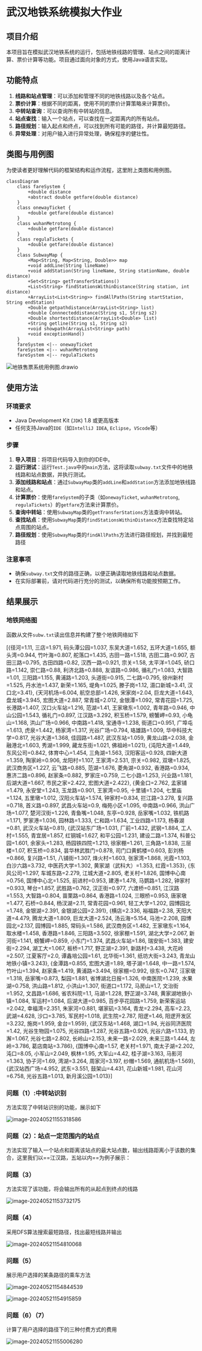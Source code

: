 # 武汉地铁系统模拟大作业
## 项目介绍

本项目旨在模拟武汉地铁系统的运行，包括地铁线路的管理、站点之间的距离计算、票价计算等功能。项目通过面向对象的方式，使用Java语言实现。

## 功能特点

1. **线路和站点管理**：可以添加和管理不同的地铁线路以及各个站点。
2. **票价计算**：根据不同的距离，使用不同的票价计算策略来计算票价。
3. **中转站查询**：可以查询所有中转站的信息。
4. **站点查找**：输入一个站点，可以查找在一定距离内的所有站点。
5. **路径规划**：输入起点和终点，可以找到所有可能的路径，并计算最短路径。
6. **异常处理**：对用户输入进行异常处理，确保程序的健壮性。

## 类图与用例图

为使读者更好理解代码的框架结构和运作流程，这里附上类图和用例图。

```mermaid
classDiagram
    class fareSystem {
        +double distance
        +abstract double getfare(double distance)
    }
    class onewayTicket {
        +double getfare(double distance)
    }
    class wuhanMetrotong {
        +double getfare(double distance)
    }
    class regulaTickets {
        +double getfare(double distance)
    }
    class SubwayMap {
        +Map<String, Map<String, Double>> map
        +void addLine(String lineName)
        +void addStation(String lineName, String stationName, double distance)
        +Set<String> getTransferStations()
        +List<String> findStationsWithinDistance(String station, int distance)
        +ArrayList<List<String>> findAllPaths(String startStation, String endStation)
        +Double getpathdistance(ArrayList<String> list)
        +double Connnecteddistance(String s1, String s2)
        +Double shortestdistance(ArrayList<Double> list)
        +String getline(String s1, String s2)
        +void showpath(ArrayList<String> path)
        +void exceptionHand()
    }
    fareSystem <|-- onewayTicket
    fareSystem <|-- wuhanMetrotong
    fareSystem <|-- regulaTickets
```



![地铁售票系统用例图.drawio](C:\Users\Lenovo\Desktop\地铁售票系统用例图.drawio.png)

## 使用方法

### 环境要求

- Java Development Kit (`JDK`) 1.8 或更高版本
- 任何支持Java的`IDE`（如`IntelliJ IDEA`, `Eclipse`，`VScode`等）

### 步骤

1. **导入项目**：将项目代码导入到你的IDE中。
2. **运行测试**：运行`Test.java`中的`main`方法，这将读取`subway.txt`文件中的地铁线路和站点数据，并执行测试。
3. **添加线路和站点**：通过`SubwayMap`类的`addLine`和`addStation`方法添加地铁线路和站点。
4. **计算票价**：使用`fareSystem`的子类（如`onewayTicket`, `wuhanMetrotong`, `regulaTickets`）的`getfare`方法来计算票价。
5. **查询中转站**：使用`SubwayMap`类的`getTransferStations`方法查询中转站。
6. **查找站点**：使用`SubwayMap`类的`findStationsWithinDistance`方法查找特定站点周围的站点。
7. **路径规划**：使用`SubwayMap`类的`findAllPaths`方法进行路径规划，并找到最短路径

### 注意事项

- 确保`subway.txt`文件的路径正确，以便正确读取地铁线路和站点数据。
- 在实际部署前，请对代码进行充分的测试，以确保所有功能按预期工作。

## 结果展示

### 地铁网络图

函数从文件`subw.txt`读出信息并构建了整个地铁网络如下

[{径河=1.11, 三店=1.971, 码头潭公园=1.037, 东吴大道=1.652, 五环大道=1.655, 额头湾=0.944, 竹叶海=0.807, 舵落口=1.435, 古田一路=1.518, 古田二路=0.907, 古田三路=0.795, 古田四路=0.82, 汉西一路=0.921, 宗关=1.58, 太平洋=1.045, 硚口路=1.142, 崇仁路=0.88, 利济北路=0.888, 友谊路=0.986, 循礼门=1.083, 大智路=1.01, 三阳路=1.155, 黄浦路=1.203, 头道街=0.915, 二七路=0.795, 徐州新村=1.525, 丹水池=1.437, 新荣=1.165, 堤角=1.025, 滕子岗=1.12, 滠口新城=3.41, 汉口北=3.41}, {天河机场=6.004, 航空总部=1.426, 宋家岗=2.04, 巨龙大道=1.643, 盘龙城=3.945, 宏图大道=2.887, 常青城=2.012, 金银潭=1.092, 常青花园=1.725, 长港路=1.407, 汉口火车站=1.216, 范湖=1.41, 王家墩东=1.002, 青年路=0.946, 中山公园=1.543, 循礼门=0.897, 江汉路=3.292, 积玉桥=1.579, 螃蟹岬=0.93, 小龟山=1.168, 洪山广场=0.966, 中南路=1.418, 宝通寺=1.238, 街道口=0.951, 广埠屯=1.613, 虎泉=1.442, 杨家湾=1.317, 光谷广场=0.794, 珞雄路=1.009, 华中科技大学=0.817, 光谷大道=1.368, 佳园路=1.487, 武汉东站=1.059, 黄龙山路=2.038, 金融港北=1.603, 秀湖=1.999, 藏龙东街=1.021, 佛祖岭=1.021}, {沌阳大道=1.449, 东风公司=0.842, 体育中心=1.454, 三角湖=1.563, 汉阳客运=0.928, 四新大道=1.359, 陶家岭=0.906, 龙阳村=1.107, 王家湾=2.531, 宗关=0.982, 双墩=1.825, 武汉商务区=1.227, 云飞路=0.885, 范湖=1.676, 菱角湖=0.932, 香港路=0.934, 惠济二路=0.896, 赵家条=0.882, 罗家庄=0.759, 二七小路=1.253, 兴业路=1.181, 后湖大道=1.667, 市民之家=2.422, 宏图大道=2.422}, {黄金口=2.762, 孟家铺=1.479, 永安堂=1.243, 玉龙路=0.901, 王家湾=0.95, 十里铺=1.204, 七里庙=1.124, 五里墩=1.012, 汉阳火车站=1.574, 钟家村=0.834, 拦江路=3.278, 复兴路=0.718, 首义路=0.897, 武昌火车站=0.9, 梅苑小区=1.095, 中南路=0.966, 洪山广场=1.077, 楚河汉街=1.226, 青鱼嘴=1.048, 东亭=0.928, 岳家嘴=1.032, 铁机路=1.171, 罗家港=1.036, 园林路=1.333, 仁和路=1.634, 工业四路=1.173, 杨春湖=0.81, 武汉火车站=0.81}, {武汉站东广场=1.031, 厂前=1.432, 武钢=1.884, 工人村=1.555, 青宜居=1.857, 红钢城=1.627, 和平公园=1.231, 建设二路=1.374, 科普公园=1.601, 余家头=1.283, 杨园铁四院=1.213, 徐家棚=1.261, 三角路=1.838, 三层楼=1.07, 积玉桥=0.834, 昙华林武胜门=0.878, 司门口黄鹤楼=0.603, 彭刘杨=0.866, 复兴路=1.51, 八铺街=1.307, 烽火村=1.603, 张家湾=1.868, 光霞=1.103, 白沙六路=3.732, 中医药大学=1.302, 黄家湖（武科大）=1.353, 红霞=1.353}, {东风公司=1.297, 车城东路=2.279, 江城大道=2.805, 老关村=1.826, 国博中心南=0.756, 国博中心北=1.525, 前进村=0.953, 建港=1.478, 马鹦路=1.282, 钟家村=0.933, 琴台=1.857, 武胜路=0.762, 汉正街=0.977, 六渡桥=0.851, 江汉路=1.553, 大智路=0.804, 苗栗路=0.864, 香港路=1.024, 三眼桥=0.953, 唐家墩=1.477, 石桥=0.844, 杨汊湖=2.11, 常青花园=0.961, 轻工大学=1.202, 园博园北=1.748, 金银湖=2.391, 金银湖公园=2.391}, {横店=2.336, 裕福路=2.38, 天阳大道=4.479, 腾龙大道=1.809, 巨龙大道=2.524, 汤云海=5.154, 马池=2.208, 园博园北=2.137, 园博园=1.885, 常码头=1.586, 武汉商务区=1.482, 王家墩东=1.164, 取水楼=1.458, 香港路=1.846, 三阳路=3.502, 徐家棚=1.591, 湖北大学=2.067, 新河街=1.141, 螃蟹岬=0.859, 小东门=1.374, 武昌火车站=1.86, 瑞安街=1.383, 建安街=2.294, 湖工大=1.067, 板桥=1.717, 野芷湖=2.391, 新路村=3.438, 大花岭=2.507, 江夏客厅=2.0, 谭鑫培公园=1.61, 北华街=1.361, 纸坊大街=3.243, 青龙山地铁小镇=3.243}, {金潭路=0.855, 宏图大道=1.89, 塔子湖=1.648, 中一路=1.574, 竹叶山=1.394, 赵家条=1.419, 黄浦路=3.494, 徐家棚=0.992, 徐东=0.747, 汪家墩=1.318, 岳家嘴=0.873, 梨园=1.881, 省博湖北日报=1.326, 中南医院=1.239, 水果湖=0.758, 洪山路=1.812, 小洪山=1.307, 街道口=1.172, 马房山=1.7, 文治街=1.952, 文昌路=1.686, 省农科院=1.1, 马湖=1.228, 野芷湖=3.748, 黄家湖地铁小镇=1.084, 军运村=1.084, 后湖大道=0.985, 百步亭花园路=1.759, 新荣客运站=2.042, 幸福湾=2.351, 朱家河=0.881, 堪家矶=3.164, 青龙=2.294, 高车=2.23, 武湖=4.628, 沙口=3.785, 军民村=1.018, 武生院=2.787, 阳逻=1.46, 阳逻开发区=3.232, 施岗=1.959, 金台=1.959}, {武汉东站=1.468, 湖口=1.94, 光谷同济医院=1.42, 光谷生物园=1.075, 光谷四路=1.287, 光谷五路=0.926, 光谷六路=1.133, 豹澥=1.067, 光谷七路=2.802, 长岭山=2.153, 未来一路=2.029, 未来三路=1.444, 左岭=3.786, 葛店南站=3.786}, {国博中心南=1.57, 老关村=1.971, 南太子湖=2.202, 沌口=8.05, 小军山=2.049, 枫林=1.95, 大军山=4.42, 桂子湖=3.163, 马影河=1.363, 协子河=1.69, 湾湖=3.264, 周家河=3.197, 纱帽=1.569, 通航机场=1.569}, {武汉站西广场=4.952, 武东=3.551, 鼓架山=4.431, 花山新城=1.981, 花山河=6.758, 光谷五路=1.013, 新月溪公园=1.013}]

### 问题（1）:中转站识别

方法实现了中转站识别的功能，展示如下

![image-20240521155318586](C:\Users\Lenovo\AppData\Roaming\Typora\typora-user-images\image-20240521155318586.png)

### 问题（2）：站点一定范围内的站点

方法实现了输入一个站点和距离该站点的最大站点数，输出线路距离小于该数的集合，这里我们以==江汉路，五站以内==为例子展示：



### 问题（3）

方法实现了该功能，将会输出所有的从起点到终点的线路

![image-20240521153732175](C:\Users\Lenovo\AppData\Roaming\Typora\typora-user-images\image-20240521153732175.png)

### 问题（4）

采用DFS算法搜索最短路径，找出最短线路并输出

![image-20240521154810068](C:\Users\Lenovo\AppData\Roaming\Typora\typora-user-images\image-20240521154810068.png)

### 问题（5）

展示用户选择的某条路径的乘车方法

![image-20240521154844539](C:\Users\Lenovo\AppData\Roaming\Typora\typora-user-images\image-20240521154844539.png)

![image-20240521154915859](C:\Users\Lenovo\AppData\Roaming\Typora\typora-user-images\image-20240521154915859.png)

### 问题（6）（7）

计算了用户选择的路径下的三种付费方式的费用

![image-20240521155006280](C:\Users\Lenovo\AppData\Roaming\Typora\typora-user-images\image-20240521155006280.png)
